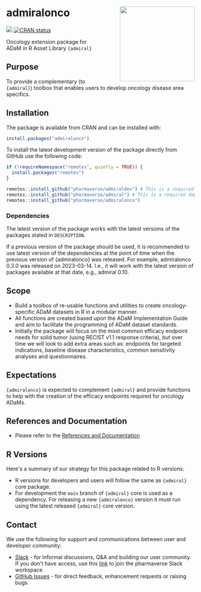 # admiralonco <img src="man/figures/logo.png" align="right" width="200" style="margin-left:50px;"/>

<!-- badges: start -->

[<img src="http://pharmaverse.org/shields/admiralonco.svg">](https://pharmaverse.org)
[![CRAN
status](https://www.r-pkg.org/badges/version/admiralonco)](https://CRAN.R-project.org/package=admiralonco)
<!-- badges: end -->

Oncology extension package for ADaM in R Asset Library `{admiral}`

## Purpose

To provide a complementary (to `{admiral}`) toolbox that enables users
to develop oncology disease area specifics.

## Installation

The package is available from CRAN and can be installed with:

```r
install.packages("admiralonco")
```

To install the latest development version of the package directly from
GitHub use the following code:

```r
if (!requireNamespace("remotes", quietly = TRUE)) {
  install.packages("remotes")
}

remotes::install_github("pharmaverse/admiraldev") # This is a required dependency of {admiralonco}
remotes::install_github("pharmaverse/admiral") # This is a required dependency of {admiralonco}
remotes::install_github("pharmaverse/admiralonco")
```

### Dependencies

The latest version of the package works with the latest versions of the
packages stated in `DESCRIPTION`.

If a previous version of the package should be used, it is recommended
to use latest version of the dependencies at the point of time when the
previous version of {admiralonco} was released. For example, admiralonco
0.3.0 was released on 2023-03-14. I.e., it will work with the latest
version of packages available at that date, e.g., admiral 0.10.

## Scope

-   Build a toolbox of re-usable functions and utilities to create
    oncology-specific ADaM datasets in R in a modular manner.
-   All functions are created based upon the ADaM Implementation Guide
    and aim to facilitate the programming of ADaM dataset standards.
-   Initially the package will focus on the most common efficacy
    endpoint needs for solid tumor (using RECIST v1.1 response
    criteria), but over time we will look to add extra areas such as:
    endpoints for targeted indications, baseline disease
    characteristics, common sensitivity analyses and questionnaires.

## Expectations

`{admiralonco}` is expected to complement `{admiral}` and provide
functions to help with the creation of the efficacy endpoints required
for oncology ADaMs.

## References and Documentation

-   Please refer to the [References and
    Documentation](https://pharmaverse.github.io/admiral/index.html#references-and-documentation)

## R Versions

Here's a summary of our strategy for this package related to R versions:

-   R versions for developers and users will follow the same as
    `{admiral}` core package.
-   For development the `main` branch of `{admiral}` core is used as a
    dependency. For releasing a new `{admiralonco}` version it must run
    using the latest released `{admiral}` core version.

## Contact

We use the following for support and communications between user and
developer community:

-   [Slack](https://pharmaverse.slack.com/) - for
    informal discussions, Q&A and building our user community. If you
    don't have access, use this
    [link](https://join.slack.com/t/pharmaverse/shared_invite/zt-yv5atkr4-Np2ytJ6W_QKz_4Olo7Jo9A)
    to join the pharmaverse Slack workspace
-   [GitHub Issues](https://github.com/pharmaverse/admiralonco/issues) -
    for direct feedback, enhancement requests or raising bugs
